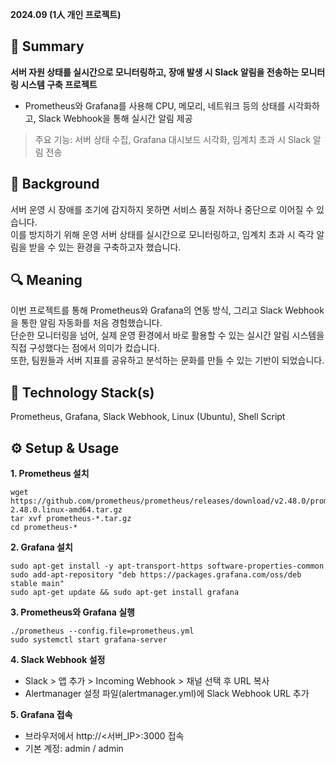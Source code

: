 **2024.09 (1人 개인 프로젝트)**

## **📌 Summary**

**서버 자원 상태를 실시간으로 모니터링하고, 장애 발생 시 Slack 알림을 전송하는 모니터링 시스템 구축 프로젝트**
- Prometheus와 Grafana를 사용해 CPU, 메모리, 네트워크 등의 상태를 시각화하고, Slack Webhook을 통해 실시간 알림 제공  
> 주요 기능: 서버 상태 수집, Grafana 대시보드 시각화, 임계치 초과 시 Slack 알림 전송

## **🤔 Background**

서버 운영 시 장애를 조기에 감지하지 못하면 서비스 품질 저하나 중단으로 이어질 수 있습니다.  
이를 방지하기 위해 운영 서버 상태를 실시간으로 모니터링하고, 임계치 초과 시 즉각 알림을 받을 수 있는 환경을 구축하고자 했습니다.  

## **🔍 Meaning**

이번 프로젝트를 통해 Prometheus와 Grafana의 연동 방식, 그리고 Slack Webhook을 통한 알림 자동화를 처음 경험했습니다.  
단순한 모니터링을 넘어, 실제 운영 환경에서 바로 활용할 수 있는 실시간 알림 시스템을 직접 구성했다는 점에서 의미가 컸습니다.  
또한, 팀원들과 서버 지표를 공유하고 분석하는 문화를 만들 수 있는 기반이 되었습니다.

## **🔨 Technology Stack(s)**

Prometheus, Grafana, Slack Webhook, Linux (Ubuntu), Shell Script

## **⚙️ Setup & Usage**

**1. Prometheus 설치**
```
wget https://github.com/prometheus/prometheus/releases/download/v2.48.0/prometheus-2.48.0.linux-amd64.tar.gz
tar xvf prometheus-*.tar.gz
cd prometheus-*
```

**2. Grafana 설치**
```
sudo apt-get install -y apt-transport-https software-properties-common
sudo add-apt-repository "deb https://packages.grafana.com/oss/deb stable main"
sudo apt-get update && sudo apt-get install grafana
```

**3. Prometheus와 Grafana 실행**
```
./prometheus --config.file=prometheus.yml
sudo systemctl start grafana-server
```

**4. Slack Webhook 설정**
- Slack > 앱 추가 > Incoming Webhook > 채널 선택 후 URL 복사
- Alertmanager 설정 파일(alertmanager.yml)에 Slack Webhook URL 추가

**5. Grafana 접속**
- 브라우저에서 http://<서버_IP>:3000 접속  
- 기본 계정: admin / admin
